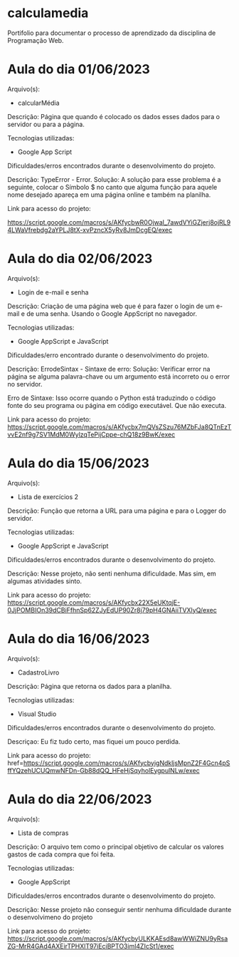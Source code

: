 # calculamedia
Portifolio para documentar o processo de aprendizado da disciplina de Programação Web.

<h1> Aula do dia 01/06/2023 </h1>

Arquivo(s):
<ul>
  <li>calcularMédia</li>
</ul>

Descrição: Página que quando é colocado os dados esses dados para o servidor ou para a página.

Tecnologias utilizadas:
<ul>
  <li>Google App Script</li>
</ul>

Dificuldades/erros encontrados durante o desenvolvimento do projeto.

Descrição: TypeError - Error. Solução: A solução para esse problema é a seguinte, colocar o Símbolo  $ no canto que alguma função para aquele nome desejado apareça em uma página online e também na planilha.

Link para acesso do projeto:

<a>https://script.google.com/macros/s/AKfycbwR0Ojwal_7awdVYiGZjerj8ojRL94LWaVfrebdg2aYPLJ8tX-xvPzncX5yRv8JmDcgEQ/exec</a>

<h1>Aula do dia 02/06/2023</h1>

Arquivo(s):
<ul>
  <li>Login de e-mail e senha</li>
</ul>

Descrição: Criação de uma página web que é para fazer o login de um e-mail e de uma senha. Usando o Google AppScript no navegador.

Tecnologias utilizadas:
<ul>
  <li>Google AppScript e JavaScript</li>
</ul>

Dificuldades/erro encontrado durante o desenvolvimento do projeto.

Descrição: ErrodeSintax - Sintaxe de erro: Solução: Verificar error na página se alguma palavra-chave ou um argumento está incorreto ou o error no servidor.

Erro de Sintaxe: Isso ocorre quando o Python está traduzindo o código fonte do seu programa ou página em código executável. Que não executa.

Link para acesso do projeto:
<a>https://script.google.com/macros/s/AKfycbx7mQVsZSzu76MZbFJa8QTnEzTvvE2nf9g7SV1MdM0WylzqTePijCppe-chQ18z9BwK/exec</a>

<h1>Aula do dia 15/06/2023</h1>

Arquivo(s):
<ul>
  <li>Lista de exercícios 2</li>
</ul>

Descrição: Função que retorna a URL para uma página e para o Logger do servidor.

Tecnologias utilizadas:
<ul>
  <li>Google AppScript e JavaScript</li>
</ul>

Dificuldades/erros encontrados durante o desenvolvimento do projeto.

Descrição: Nesse projeto, não senti nenhuma dificuldade. Mas sim, em algumas atividades sinto.

Link para acesso do projeto:
<a>https://script.google.com/macros/s/AKfycbx22X5eUKtqjE-0JjPOMBIOn39dCBiFfhnSp62ZJyEdUP90Zr8j79pH4GNAiiTVXlyQ/exec</a>

<h1>Aula do dia 16/06/2023</h1>

Arquivo(s):
<ul>
  <li>CadastroLivro</li>
</ul>

Descrição: Página que retorna os dados para a planilha.

Tecnologias utilizadas:
<ul>
  <li>Visual Studio</li>
</ul>

Dificuldades/erros encontrados durante o desenvolvimento do projeto.

Descriçao: Eu fiz tudo certo, mas fiquei um pouco perdida.

Link para acesso do projeto:
<a>href=https://script.google.com/macros/s/AKfycbyigNdkljsMpnZ2F4Gcn4pSffYQzehUCUQmwNFDn-Gb88dQQ_HFeHjSqyholEygpulNLw/exec</a>

<h1>Aula do dia 22/06/2023</h1>

Arquivo(s):
<ul>
  <li>Lista de compras</li>
</ul>

Descrição: O arquivo tem como o principal objetivo de calcular os valores gastos de cada compra que foi feita.

Tecnologias utilizadas:
<ul>
  <li>Google AppScript</li>
</ul>

Dificuldades/erros encontrados durante o desenvolvimento do projeto.

Descrição: Nesse projeto não conseguir sentir nenhuma dificuldade durante o desenvolvimeno do projeto

Link para acesso do projeto:
<a>https://script.google.com/macros/s/AKfycbyULKKAEsd8awWWiZNU9yRsaZG-MrR4GAd4AXEirTPHXlT97iEciBPTO3iml4ZIcSt1/exec</a>
